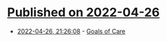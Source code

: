 # [Published on 2022-04-26](index.md)

* [2022-04-26, 21:26:08](https://news.ycombinator.com/item?id=31173399) - [Goals of Care](https://jamanetwork.com/journals/jama/fullarticle/2791218)
